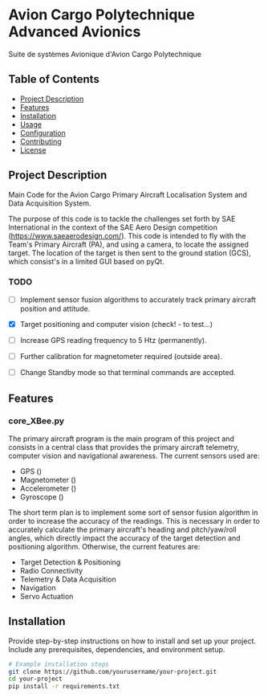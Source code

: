 # Avion Cargo Polytechnique Advanced Avionics

 Suite de systèmes Avionique d'Avion Cargo Polytechnique

## Table of Contents

- [Project Description](#project-description)
- [Features](#features)
- [Installation](#installation)
- [Usage](#usage)
- [Configuration](#configuration)
- [Contributing](#contributing)
- [License](#license)

## Project Description

Main Code for the Avion Cargo Primary Aircraft Localisation System and Data Acquisition System.

The purpose of this code is to tackle the challenges set forth by SAE International in the context of the SAE Aero Design 
competition (https://www.saeaerodesign.com/). This code is intended to fly with the Team's Primary Aircraft (PA), 
and using a camera, to locate the assigned target. The location of the target is then sent to the ground station (GCS),
which consist's in a limited GUI based on pyQt.

### TODO

- [ ] Implement sensor fusion algorithms to accurately track primary aircraft position and attitude. 
- [x] Target positioning and computer vision (check! - to test...)
- [ ] Increase GPS reading frequency to 5 Htz (permanently).
- [ ] Further calibration for magnetometer required (outside area).
- [ ] Change Standby mode so that terminal commands are accepted. 



## Features

### core_XBee.py

The primary aircraft program is the main program of this project and consists in a central class that provides the 
primary aircraft telemetry, computer vision and navigational awareness. The current sensors used are:

- GPS ()
- Magnetometer ()
- Accelerometer ()
- Gyroscope ()

The short term plan is to implement some sort of sensor fusion algorithm in order to increase the accuracy of the readings. 
This is necessary in order to accurately calculate the primary aircraft's heading and pitch/yaw/roll angles, which 
directly impact the accuracy of the target detection and positioning algorithm. Otherwise, the current features are:

- Target Detection & Positioning
- Radio Connectivity
- Telemetry & Data Acquisition
- Navigation
- Servo Actuation



## Installation

Provide step-by-step instructions on how to install and set up your project. Include any prerequisites, dependencies, 
and environment setup.

```bash
# Example installation steps
git clone https://github.com/yourusername/your-project.git
cd your-project
pip install -r requirements.txt
```



